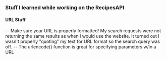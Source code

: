 ### Stuff I learned while working on the RecipesAPI ###


#### URL Stuff ####
  -- Make sure your URL is properly formatted! My search requests were not returning the same results as when I would use the website. It turned out I wasn't properly "quoting" my text for URL format so the search query was off.
    -- The urlencode() function is great for specifying parameters w/in a URL